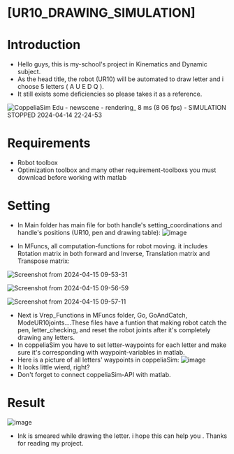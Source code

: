 # [UR10_DRAWING_SIMULATION]
# Introduction
- Hello guys, this is my-school's project in Kinematics and Dynamic subject.
- As the head title, the robot (UR10) will be automated to draw letter and i choose 5 letters ( A U E D Q ).
- It still exists some deficiencies so please takes it as a reference.

![CoppeliaSim Edu - newscene - rendering_ 8 ms (8 06 fps) - SIMULATION STOPPED 2024-04-14 22-24-53](https://github.com/TranThanhTuan2509/UR10_drawing_simulation/assets/119112296/b07afa33-a6e6-4aa4-94e3-27c4d7346241)


# Requirements
- Robot toolbox
- Optimization toolbox and many other requirement-toolboxs you must download before working with matlab


# Setting
- In Main folder has main file for both handle's setting_coordinations and handle's positions (UR10, pen and drawing table):
![image](https://github.com/TranThanhTuan2509/UR10_drawing_simulation/assets/119112296/8f8d9102-a60c-40c1-9570-195a20058f19)

- In MFuncs, all computation-functions for robot moving. it includes Rotation matrix in both forward and Inverse, Translation matrix and Transpose matrix:

![Screenshot from 2024-04-15 09-53-31](https://github.com/TranThanhTuan2509/UR10_drawing_simulation/assets/119112296/80d0d1fd-3484-49b2-a3e1-973cd8eb4656)

![Screenshot from 2024-04-15 09-56-59](https://github.com/TranThanhTuan2509/UR10_drawing_simulation/assets/119112296/4f9a750d-9dc6-44f0-bde2-b3ff30ee90be)

![Screenshot from 2024-04-15 09-57-11](https://github.com/TranThanhTuan2509/UR10_drawing_simulation/assets/119112296/0cc744ee-2e14-45f7-a9c2-918dad729648)

- Next is Vrep_Functions in MFuncs folder, Go, GoAndCatch, ModeUR10joints....These files have a funtion that making robot catch the pen, letter_checking, and reset the robot joints after it's completely drawing any letters.
- In coppeliaSim you have to set letter-waypoints for each letter and make sure it's corresponding with waypoint-variables in matlab.
- Here is a picture of all letters' waypoints in coppeliaSim:
![image](https://github.com/TranThanhTuan2509/UR10_drawing_simulation/assets/119112296/3113c777-7a84-44d2-af2f-75e67f9ff3d7)
- It looks little wierd, right?
- Don't forget to connect coppeliaSim-API with matlab.

# Result
![image](https://github.com/TranThanhTuan2509/UR10_drawing_simulation/assets/119112296/64b40dea-0e49-42d9-b9da-2f7fb8017fa4)

- Ink is smeared while drawing the letter. i hope this can help you . Thanks for reading my project.
